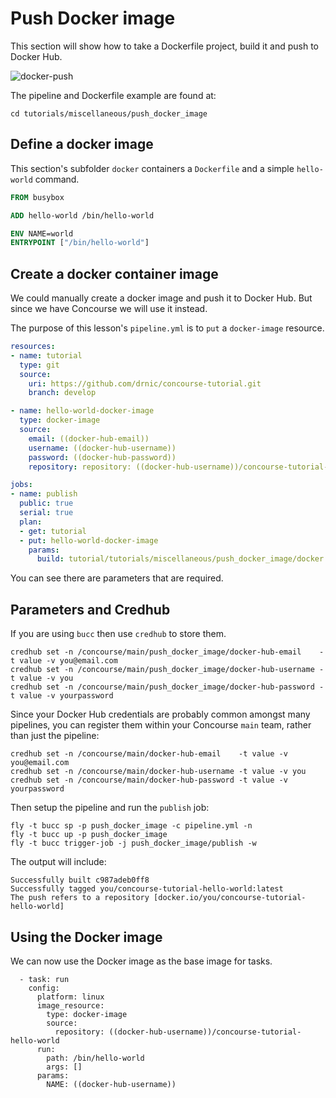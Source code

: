 # Push Docker image

This section will show how to take a Dockerfile project, build it and push to Docker Hub.

![docker-push](/images/docker-push.png)

The pipeline and Dockerfile example are found at:

```
cd tutorials/miscellaneous/push_docker_image
```

Define a docker image
---------------------

This section's subfolder `docker` containers a `Dockerfile` and a simple `hello-world` command. 

```dockerfile
FROM busybox

ADD hello-world /bin/hello-world

ENV NAME=world
ENTRYPOINT ["/bin/hello-world"]
```

Create a docker container image
-------------------------------

We could manually create a docker image and push it to Docker Hub. But since we have Concourse we will use it instead.

The purpose of this lesson's `pipeline.yml` is to `put` a `docker-image` resource.

```yaml
resources:
- name: tutorial
  type: git
  source:
    uri: https://github.com/drnic/concourse-tutorial.git
    branch: develop

- name: hello-world-docker-image
  type: docker-image
  source:
    email: ((docker-hub-email))
    username: ((docker-hub-username))
    password: ((docker-hub-password))
    repository: repository: ((docker-hub-username))/concourse-tutorial-hello-world

jobs:
- name: publish
  public: true
  serial: true
  plan:
  - get: tutorial
  - put: hello-world-docker-image
    params:
      build: tutorial/tutorials/miscellaneous/push_docker_image/docker
```

You can see there are parameters that are required.

## Parameters and Credhub

If you are using `bucc` then use `credhub` to store them.

```
credhub set -n /concourse/main/push_docker_image/docker-hub-email    -t value -v you@email.com
credhub set -n /concourse/main/push_docker_image/docker-hub-username -t value -v you
credhub set -n /concourse/main/push_docker_image/docker-hub-password -t value -v yourpassword
```

Since your Docker Hub credentials are probably common amongst many pipelines, you can register them within your Concourse `main` team, rather than just the pipeline:

```
credhub set -n /concourse/main/docker-hub-email    -t value -v you@email.com
credhub set -n /concourse/main/docker-hub-username -t value -v you
credhub set -n /concourse/main/docker-hub-password -t value -v yourpassword
```

Then setup the pipeline and run the `publish` job:

```
fly -t bucc sp -p push_docker_image -c pipeline.yml -n
fly -t bucc up -p push_docker_image
fly -t bucc trigger-job -j push_docker_image/publish -w
```

The output will include:

```
Successfully built c987adeb0ff8
Successfully tagged you/concourse-tutorial-hello-world:latest
The push refers to a repository [docker.io/you/concourse-tutorial-hello-world]
```

## Using the Docker image

We can now use the Docker image as the base image for tasks.

```
  - task: run
    config:
      platform: linux
      image_resource:
        type: docker-image
        source:
          repository: ((docker-hub-username))/concourse-tutorial-hello-world
      run:
        path: /bin/hello-world
        args: []
      params:
        NAME: ((docker-hub-username))
```
